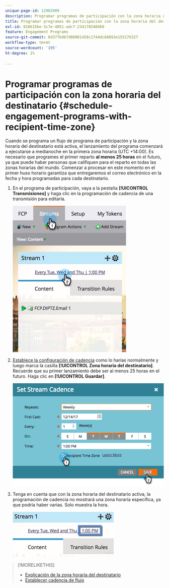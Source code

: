 ```yaml
---
unique-page-id: 12982909
description: Programar programas de participación con la zona horaria del destinatario - Documentos de Marketo - Documentación del producto
title: Programar programas de participación con la zona horaria del destinatario
exl-id: 818615be-3c7e-4051-adc7-2341783484b9
feature: Engagement Programs
source-git-commit: 0d37fbdb7d08901458c1744dc68893e155176327
workflow-type: tm+mt
source-wordcount: '195'
ht-degree: 1%

---
```


# Programar programas de participación con la zona horaria del destinatario {#schedule-engagement-programs-with-recipient-time-zone}

Cuando se programa un flujo de programa de participación y la zona horaria del destinatario está activa, el lanzamiento del programa comenzará a ejecutarse a medianoche en la primera zona horaria (UTC +14:00). Es necesario que programes el primer reparto **al menos 25 horas** en el futuro, ya que puede haber personas que califiquen para el reparto en todas las zonas horarias del mundo. Comenzar a procesar en este momento en el primer huso horario garantiza que entregaremos el correo electrónico en la fecha y hora programadas para cada destinatario.

1. En el programa de participación, vaya a la pestaña **[!UICONTROL Transmisiones]** y haga clic en la programación de cadencia de una transmisión para editarla.

   ![](assets/image2017-12-5-13-3a36-3a21.png)

1. [Establece la configuración de cadencia](/help/marketo/product-docs/email-marketing/drip-nurturing/engagement-program-streams/set-stream-cadence.md) como lo harías normalmente y luego marca la casilla **[!UICONTROL Zona horaria del destinatario]**. Recuerde que su primer lanzamiento debe ser al menos 25 horas en el futuro. Haga clic en **[!UICONTROL Guardar]**.

   ![](assets/image2017-12-5-13-3a50-3a32.png)

1. Tenga en cuenta que con la zona horaria del destinatario activa, la programación de cadencia no mostrará una zona horaria específica, ya que podría haber varias. Solo muestra la hora.

   ![](assets/image2017-12-5-13-3a56-3a21.png)

>[!MORELIKETHIS]
>
>* [Explicación de la zona horaria del destinatario](/help/marketo/product-docs/email-marketing/email-programs/email-program-actions/scheduling-with-recipient-time-zone/understanding-recipient-time-zone.md)
>* [Establecer cadencia de flujo](/help/marketo/product-docs/email-marketing/drip-nurturing/engagement-program-streams/set-stream-cadence.md)
